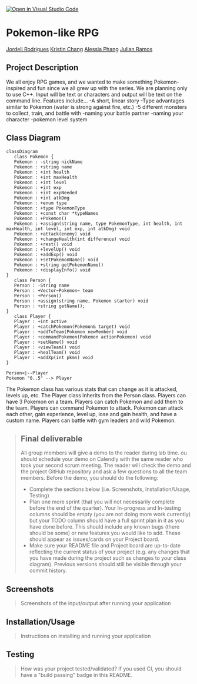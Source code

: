 [![Open in Visual Studio Code](https://classroom.github.com/assets/open-in-vscode-c66648af7eb3fe8bc4f294546bfd86ef473780cde1dea487d3c4ff354943c9ae.svg)](https://classroom.github.com/online_ide?assignment_repo_id=8913306&assignment_repo_type=AssignmentRepo)
 
 # Pokemon-like RPG
 [Jordell Rodrigues](https://github.com/rjordell)
 [Kristin Chang](https://github.com/itskristnn)
 [Alessia Phang](https://github.com/aphan079)
 [Julian Ramos](https://github.com/jramo165)

## Project Description
 We all enjoy RPG games, and we wanted to make something Pokemon-inspired and fun since we all grew up with the series.
 We are planning only to use C++.
 Input will be text or characters and output will be text on the command line.
 Features include...
 -A short, linear story
 -Type advantages similar to Pokemon (water is strong against fire, etc.)
 -5 different monsters to collect, train, and battle with
 -naming your battle partner
 -naming your character
 -pokemon level system

## Class Diagram
 ```mermaid
classDiagram
    class Pokemon {
    Pokemon : -string nickName
    Pokemon : +string name
    Pokemon : +int health
    Pokemon : +int maxHealth
    Pokemon : +int level
    Pokemon : +int exp
    Pokemon : +int expNeeded
    Pokemon : +int atkDmg
    Pokemon : +enum type
    Pokemon : +type PokemonType
    Pokemon : +const char *typeNames
    Pokemon : +Pokemon()
    Pokemon : +assign(string name, type PokemonType, int health, int maxHealth, int level, int exp, int atkDmg) void
    Pokemon : +attack(enemy) void
    Pokemon : +changeHealth(int difference) void
    Pokemon : +rest() void
    Pokemon : +levelUp() void
    Pokemon : +addExp() void
    Pokemon : +setPokemonName() void
    Pokemon : +string getPokemonName()
    Pokemon : +displayInfo() void
}
    class Person {
    Person : -String name
    Person : +Vector~Pokemon~ team
    Person : +Person()
    Person : +assign(string name, Pokemon starter) void
    Person : +string getName();
}
    class Player {
    Player : +int active
    Player : +catchPokemon(Pokemon& target) void
    Player : +addToTeam(Pokemon newMember) void
    Player : +commandPokemon(Pokemon actionPokemon) void
    Player : +setName() void
    Player : +viewTeam() void
    Player : +healTeam() void
    Player : +addXp(int pkmn) void
}

Person<|--Player
Pokemon "0..5" --> Player

```
The Pokemon class has various stats that can change as it is attacked, levels up, etc. The Player class inherits from the Person class. Players can have 3 Pokemon on a team. Players can catch Pokemon and add them to the team. Players can command Pokemon to attack. Pokemon can attack each other, gain experience, level up, lose and gain health, and have a custom name. Players can battle with gym leaders and wild Pokemon.

 
 > ## Final deliverable
 > All group members will give a demo to the reader during lab time. ou should schedule your demo on Calendly with the same reader who took your second scrum meeting. The reader will check the demo and the project GitHub repository and ask a few questions to all the team members. 
 > Before the demo, you should do the following:
 > * Complete the sections below (i.e. Screenshots, Installation/Usage, Testing)
 > * Plan one more sprint (that you will not necessarily complete before the end of the quarter). Your In-progress and In-testing columns should be empty (you are not doing more work currently) but your TODO column should have a full sprint plan in it as you have done before. This should include any known bugs (there should be some) or new features you would like to add. These should appear as issues/cards on your Project board.
 > * Make sure your README file and Project board are up-to-date reflecting the current status of your project (e.g. any changes that you have made during the project such as changes to your class diagram). Previous versions should still be visible through your commit history. 
 
 ## Screenshots
 > Screenshots of the input/output after running your application
 ## Installation/Usage
 > Instructions on installing and running your application
 ## Testing
 > How was your project tested/validated? If you used CI, you should have a "build passing" badge in this README.
 
